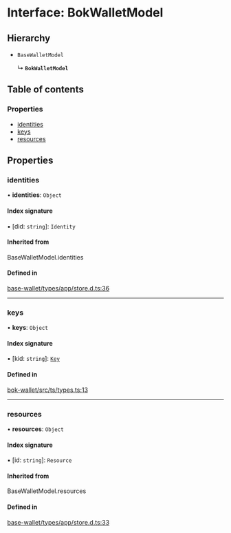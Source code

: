 # Interface: BokWalletModel

## Hierarchy

- `BaseWalletModel`

  ↳ **`BokWalletModel`**

## Table of contents

### Properties

- [identities](BokWalletModel.md#identities)
- [keys](BokWalletModel.md#keys)
- [resources](BokWalletModel.md#resources)

## Properties

### identities

• **identities**: `Object`

#### Index signature

▪ [did: `string`]: `Identity`

#### Inherited from

BaseWalletModel.identities

#### Defined in

[base-wallet/types/app/store.d.ts:36](https://gitlab.com/i3-market/code/wp3/t3.2/i3m-wallet-monorepo/-/blob/4218bfe/packages/base-wallet/types/app/store.d.ts#L36)

___

### keys

• **keys**: `Object`

#### Index signature

▪ [kid: `string`]: [`Key`](Key.md)

#### Defined in

[bok-wallet/src/ts/types.ts:13](https://gitlab.com/i3-market/code/wp3/t3.2/i3m-wallet-monorepo/-/blob/4218bfe/packages/bok-wallet/src/ts/types.ts#L13)

___

### resources

• **resources**: `Object`

#### Index signature

▪ [id: `string`]: `Resource`

#### Inherited from

BaseWalletModel.resources

#### Defined in

[base-wallet/types/app/store.d.ts:33](https://gitlab.com/i3-market/code/wp3/t3.2/i3m-wallet-monorepo/-/blob/4218bfe/packages/base-wallet/types/app/store.d.ts#L33)
